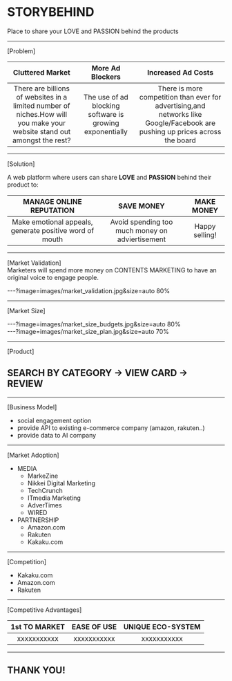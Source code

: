 # STORYBEHIND  
Place to share your LOVE and PASSION behind the products

---
[Problem]  

|__Cluttered Market__|__More Ad Blockers__|__Increased Ad Costs__|
|:--:|:--:|:--:|
|There are billions of websites in a limited number of niches.How will you make your website stand out amongst the rest?|The use of ad blocking software is growing exponentially|There is more competition than ever for advertising,and networks like Google/Facebook are pushing up prices across the board|

---
[Solution]  

A web platform where users can share __LOVE__ and __PASSION__ behind their product to: 

|__MANAGE ONLINE REPUTATION__|__SAVE MONEY__ |__MAKE MONEY__|
|:--:|:--:|:--:|
|Make emotional appeals, generate positive word of mouth|Avoid spending too much money on adviertisement|Happy selling!|

---
[Market Validation]  
Marketers will spend more money on CONTENTS MARKETING to have an original voice to engage people.  

---?image=images/market_validation.jpg&size=auto 80%

---
[Market Size]  

---?image=images/market_size_budgets.jpg&size=auto 80%  
---?image=images/market_size_plan.jpg&size=auto 70%  

---
[Product] 
## SEARCH BY CATEGORY -> VIEW CARD -> REVIEW

---
[Business Model]  

- social engagement option
- provide API to existing e-commerce company (amazon, rakuten..)
- provide data to AI company

---
[Market Adoption]  

- MEDIA
    + MarkeZine
    + Nikkei Digital Marketing
    + TechCrunch
    + ITmedia Marketing
    + AdverTimes
    + WIRED
- PARTNERSHIP
    + Amazon.com
    + Rakuten
    + Kakaku.com


---
[Competition]  

- Kakaku.com
- Amazon.com
- Rakuten

---
[Competitive Advantages]  

|__1st TO MARKET__|__EASE OF USE__ |__UNIQUE ECO-SYSTEM__|
|:--:|:--:|:--:|
|xxxxxxxxxxx|xxxxxxxxxxx|xxxxxxxxxxx|

---
## THANK YOU!
